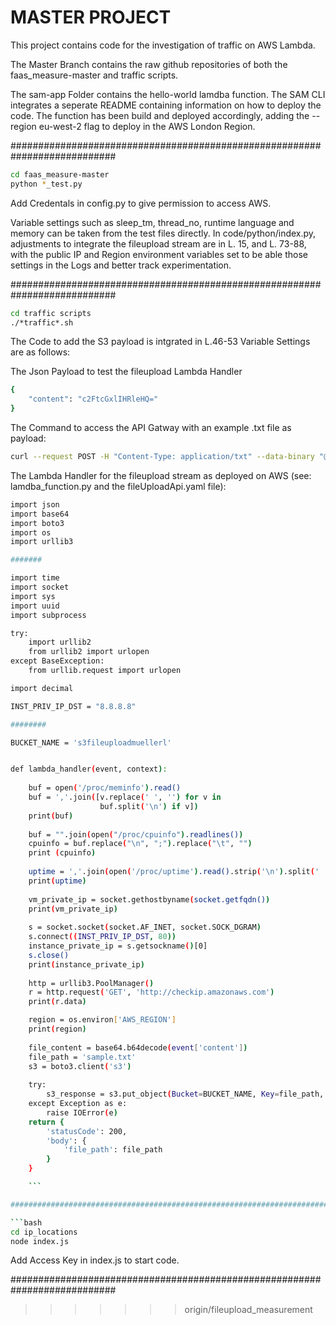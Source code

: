 # MASTER PROJECT

This project contains code for the investigation of traffic on AWS Lambda.

The Master Branch contains the raw github repositories of both the faas_measure-master and traffic scripts.

The sam-app Folder contains the hello-world lamdba function. The SAM CLI integrates a seperate README containing information on how to deploy the code. The function has been build and deployed accordingly, adding the --region eu-west-2 flag to deploy in the AWS London Region. 

###########################################################################

```bash
cd faas_measure-master
python *_test.py
```

Add Credentals in config.py to give permission to access AWS. 

Variable settings such as sleep_tm, thread_no, runtime language and memory can be taken from the test files directly. 
In code/python/index.py, adjustments to integrate the fileupload stream are in L. 15, and L. 73-88, with the public IP and Region environment variables set to be able those settings in the Logs and better track experimentation. 

###########################################################################

```bash
cd traffic scripts
./*traffic*.sh
```
The Code to add the S3 payload is intgrated in L.46-53
Variable Settings are as follows:

The Json Payload to test the fileupload Lambda Handler 

```bash
{
    "content": "c2FtcGxlIHRleHQ="
}
```

The Command to access the API Gatway with an example .txt file as payload:  

```bash
curl --request POST -H "Content-Type: application/txt" --data-binary "@/Users/lisamuller/Desktop/analysis_R/tmp_1.txt" https://d8uc7y7gc4.execute-api.us-east-1.amazonaws.com/v1/upload
```


The Lambda Handler for the fileupload stream as deployed on AWS (see: lamdba_function.py and the fileUploadApi.yaml file): 

```bash
import json
import base64
import boto3
import os
import urllib3

#######

import time
import socket
import sys
import uuid
import subprocess

try:
    import urllib2
    from urllib2 import urlopen
except BaseException:
    from urllib.request import urlopen

import decimal

INST_PRIV_IP_DST = "8.8.8.8"

########

BUCKET_NAME = 's3fileuploadmuellerl'


def lambda_handler(event, context):
    
    buf = open('/proc/meminfo').read()
    buf = ','.join([v.replace(' ', '') for v in
                    buf.split('\n') if v])
    print(buf)
    
    buf = "".join(open("/proc/cpuinfo").readlines())
    cpuinfo = buf.replace("\n", ";").replace("\t", "")
    print (cpuinfo)
    
    uptime = ','.join(open('/proc/uptime').read().strip('\n').split(' '))
    print(uptime)
    
    vm_private_ip = socket.gethostbyname(socket.getfqdn())
    print(vm_private_ip)
    
    s = socket.socket(socket.AF_INET, socket.SOCK_DGRAM)
    s.connect((INST_PRIV_IP_DST, 80))
    instance_private_ip = s.getsockname()[0]
    s.close()
    print(instance_private_ip)
    
    http = urllib3.PoolManager()
    r = http.request('GET', 'http://checkip.amazonaws.com')
    print(r.data) 

    region = os.environ['AWS_REGION']
    print(region)  
    
    file_content = base64.b64decode(event['content'])
    file_path = 'sample.txt'
    s3 = boto3.client('s3')
    
    try:
        s3_response = s3.put_object(Bucket=BUCKET_NAME, Key=file_path, Body=file_content)
    except Exception as e:
        raise IOError(e)
    return {
        'statusCode': 200,
        'body': {
            'file_path': file_path
        }
    }

    ```

###########################################################################

```bash
cd ip_locations
node index.js
```

Add Access Key in index.js to start code. 

###########################################################################
>>>>>>> origin/fileupload_measurement

